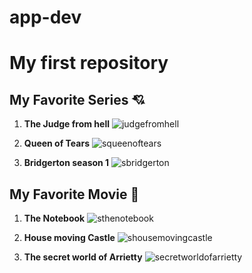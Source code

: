# app-dev
# My first repository
## My Favorite Series :cupid:

1. **The Judge from hell**
 ![judgefromhell](https://images.lifestyleasia.com/wp-content/uploads/sites/8/2024/10/29162251/Judge-from-Hell_1.png)

2. **Queen of Tears**
![squeenoftears](https://th.bing.com/th/id/OIP.u392ARJUpGzmG99tiNvX9QHaK-?rs=1&pid=ImgDetMain)

3. **Bridgerton season 1**
![sbridgerton](https://static1.colliderimages.com/wordpress/wp-content/uploads/2022/02/bridgerton-season-1-recap.jpg)
   

## My Favorite Movie :angel:
1. **The Notebook**
![sthenotebook](https://th.bing.com/th/id/OIP.jntzs6a0WV71VWigENRqZwHaK4?rs=1&pid=ImgDetMain)

2. **House moving Castle**
![shousemovingcastle](https://th.bing.com/th/id/OIP.g2S0zhvol-_AwbEyTYnP3gHaLH?rs=1&pid=ImgDetMain)

3. **The secret world of Arrietty**
![secretworldofarrietty](https://th.bing.com/th/id/OIP.Pi1xQFLKaSBF8aWbMh_CSwHaLH?rs=1&pid=ImgDetMain)
   
